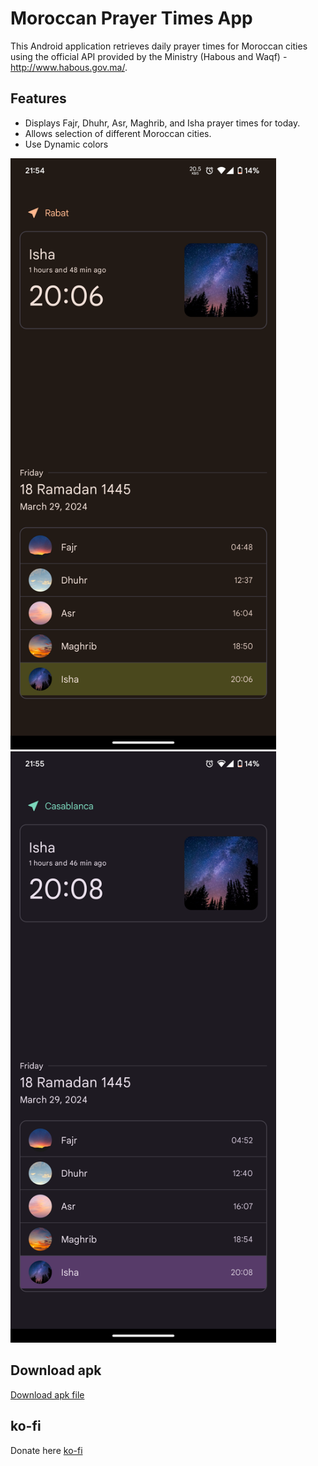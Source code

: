 # Moroccan Prayer Times App
This Android application retrieves daily prayer times for Moroccan cities using the official API provided by the Ministry (Habous and Waqf) - http://www.habous.gov.ma/.

## Features
- Displays Fajr, Dhuhr, Asr, Maghrib, and Isha prayer times for today.
- Allows selection of different Moroccan cities.
- Use Dynamic colors

<img src="screenshots/Screenshot_20240329-215425.png" width="425"/>     <img src="screenshots/Screenshot_20240329-215528.png" width="425"/> 

## Download apk
[Download apk file](https://github.com/El-Ahmed/PrayerTime/raw/master/app/release/app-release.apk)

## ko-fi
Donate here [ko-fi](https://ko-fi.com/elahmed)
